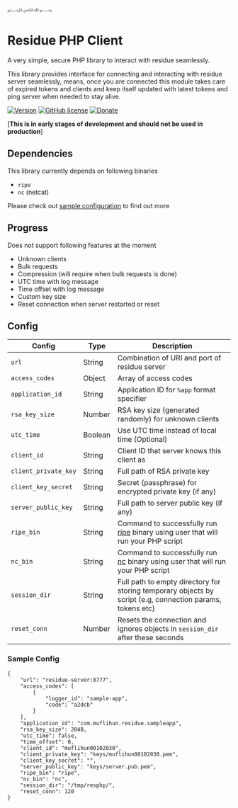 ﷽

# Residue PHP Client
A very simple, secure PHP library to interact with residue seamlessly.

This library provides interface for connecting and interacting with residue server seamlessly, means, once you are connected this module takes care of expired tokens and clients and keep itself updated with latest tokens and ping server when needed to stay alive.

[![Version](https://img.shields.io/github/release/muflihun/residue-php.svg)](https://github.com/muflihun/residue-php/releases/latest) [![GitHub license](https://img.shields.io/badge/License-Apache%202.0-blue.svg)](https://github.com/muflihun/residue-php/blob/master/LICENCE) [![Donate](https://img.shields.io/badge/Donate-PayPal-green.svg)](https://www.paypal.me/MuflihunDotCom/25)

[**This is in early stages of development and should not be used in production**]

## Dependencies
This library currently depends on following binaries

 * `ripe`
 * `nc` (netcat)

Please check out [sample configuration](/samples/client.conf.json) to find out more

## Progress
Does not support following features at the moment

 * Unknown clients
 * Bulk requests
 * Compression (will require when bulk requests is done)
 * UTC time with log message
 * Time offset with log message
 * Custom key size
 * Reset connection when server restarted or reset

## Config

| **Config** | **Type** | **Description** |
|------------|----------|-----------------|
| `url`      | String   | Combination of URI and port of residue server |
| `access_codes`      | Object   | Array of access codes |
| `application_id`      | String   | Application ID for `%app` format specifier |
| `rsa_key_size`      | Number   | RSA key size (generated randomly) for unknown clients |
| `utc_time`      | Boolean   | Use UTC time instead of local time (Optional) |
| `client_id`      | String   | Client ID that server knows this client as |
| `client_private_key`      | String   | Full path of RSA private key |
| `client_key_secret`      | String   | Secret (passphrase) for encrypted private key (if any) |
| `server_public_key`      | String   | Full path to server public key (if any) |
| `ripe_bin`      | String   | Command to successfully run [ripe](https://github.com/muflihun/ripe) binary using user that will run your PHP script |
| `nc_bin`      | String   | Command to successfully run [nc](https://linux.die.net/man/1/nc) binary using user that will run your PHP script |
| `session_dir`      | String   | Full path to empty directory for storing temporary objects by script (e.g, connection params, tokens etc) |
| `reset_conn`      | Number   | Resets the connection and ignores objects in `session_dir` after these seconds |

### Sample Config
```
{
    "url": "residue-server:8777",
    "access_codes": [
        {
            "logger_id": "sample-app",
            "code": "a2dcb"
        }
    ],
    "application_id": "com.muflihun.residue.sampleapp",
    "rsa_key_size": 2048,
    "utc_time": false,
    "time_offset": 0,
    "client_id": "muflihun00102030",
    "client_private_key": "keys/muflihun00102030.pem",
    "client_key_secret": "",
    "server_public_key": "keys/server.pub.pem",
    "ripe_bin": "ripe",
    "nc_bin": "nc",
    "session_dir": "/tmp/resphp/",
    "reset_conn": 120
}
```
